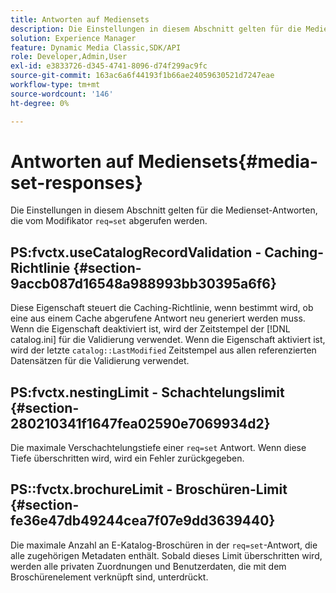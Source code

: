 ```yaml
---
title: Antworten auf Mediensets
description: Die Einstellungen in diesem Abschnitt gelten für die Mediensatzantworten, die vom Modifikator „req=set“ abgerufen werden.
solution: Experience Manager
feature: Dynamic Media Classic,SDK/API
role: Developer,Admin,User
exl-id: e3833726-d345-4741-8096-d74f299ac9fc
source-git-commit: 163ac6a6f44193f1b66ae24059630521d7247eae
workflow-type: tm+mt
source-wordcount: '146'
ht-degree: 0%

---
```


# Antworten auf Mediensets{#media-set-responses}

Die Einstellungen in diesem Abschnitt gelten für die Medienset-Antworten, die vom Modifikator `req=set` abgerufen werden.

## PS:fvctx.useCatalogRecordValidation - Caching-Richtlinie {#section-9accb087d16548a988993bb30395a6f6}

Diese Eigenschaft steuert die Caching-Richtlinie, wenn bestimmt wird, ob eine aus einem Cache abgerufene Antwort neu generiert werden muss. Wenn die Eigenschaft deaktiviert ist, wird der Zeitstempel der [!DNL catalog.ini] für die Validierung verwendet. Wenn die Eigenschaft aktiviert ist, wird der letzte `catalog::LastModified` Zeitstempel aus allen referenzierten Datensätzen für die Validierung verwendet.

## PS:fvctx.nestingLimit - Schachtelungslimit {#section-280210341f1647fea02590e7069934d2}

Die maximale Verschachtelungstiefe einer `req=set` Antwort. Wenn diese Tiefe überschritten wird, wird ein Fehler zurückgegeben.

## PS::fvctx.brochureLimit - Broschüren-Limit {#section-fe36e47db49244cea7f07e9dd3639440}

Die maximale Anzahl an E-Katalog-Broschüren in der `req=set`-Antwort, die alle zugehörigen Metadaten enthält. Sobald dieses Limit überschritten wird, werden alle privaten Zuordnungen und Benutzerdaten, die mit dem Broschürenelement verknüpft sind, unterdrückt.
